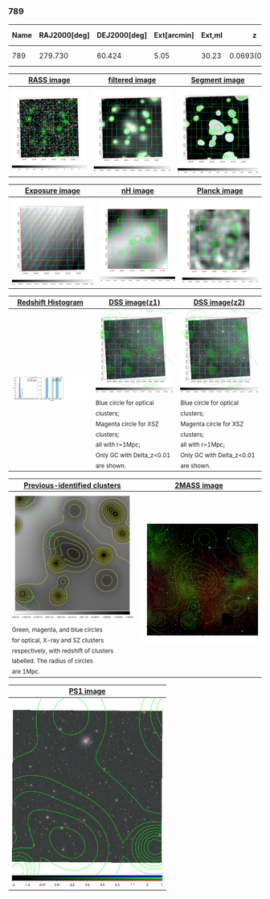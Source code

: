 <div STYLE="page-break-after: always;"></div>

### 789

|Name|RAJ2000[deg]|DEJ2000[deg] |Ext[arcmin]| Ext,ml | z | z_src| C|GC(XSZ,Delta_z<0.01)| GC(OPT,Delta_z<0.01)|GC| R_sig[arcmin] | R500[arcmin] | R500[Mpc]| CRsig[c/s] | CR500[c/s] |L500[1E44 erg/s]|F500[1E-12 erg/s/cm^2]| M500[1E14 Msun]|Tx[keV]|Cnt_sig|Beta|Rc[arcmin]|Comment|Alias|
|---|---|---|---|---|---|------|---|--------|---------|----------|---|---|---|---|---|---|---|---|---|---|---|---|---|---|
|789| 279.730| 60.424| 5.05| 30.23| 0.0693(0.007)| z1,| G| -| -| N, W| 32.185| 7.690| 0.611| 0.072(0.038)| 0.064(0.034)| 0.121(0.090)| 1.039(0.771)| 0.69(0.26)| 1.74(0.42)| 291.7| 0.541(-0.027+0.040)| 2.987(-0.353+0.441)| -| t262|

|[RASS image](../image/789/789_img.pdf)|[filtered image](../image/789/789_fil.pdf)|[Segment image](../image/789/789_seg.pdf)|
|-------------------|--------------------|-------------------|
| <img src="../image/789/789_img.png" width="300">  | <img src="../image/789/789_fil.png" width="300">   | <img src="../image/789/789_seg.png" width="300">  |

|[Exposure image](../image/789/789_mex.pdf)| [nH image](../image/789/789_nh.pdf)| [Planck image](../image/789/789_p.pdf)|
|-------------------|--------------------|-------------------|
|<img src="../image/789/789_mex.png" width="300">   | <img src="../image/789/789_nh.png" width="300">    | <img src="../image/789/789_p.png" width="300"> |

|[Redshift Histogram](../image/789/789_zg.pdf) | [DSS image(z1)](../image/789/789_dss_z1.pdf)      |  [DSS image(z2)](../image/789/789_dss_z2.pdf)    |
|-------------------|--------------------|-------------------|
|<img src="../image/789/789_zg.png" width="300"> |<img src="../image/789/789_dss_z1.png" width="300"> <sub><br>Blue circle for optical clusters; <br>Magenta circle for XSZ clusters; <br>all with r=1Mpc; <br>Only GC with Delta_z<0.01 are shown. </sub>| <img src="../image/789/789_dss_z2.png" width="300"><sub><br>Blue circle for optical clusters; <br>Magenta circle for XSZ clusters; <br>all with r=1Mpc; <br>Only GC with Delta_z<0.01 are shown. </sub> |

|[Previous-identified clusters](../image/789/789_gc.pdf) | [2MASS image](../image/789/789_2mass.pdf)      |
|-------------------|-------------------|
|<img src=../image/789/789_gc.png width="300"> <br><sub>Green, magenta, and blue circles <br>for optical, X-ray and SZ clusters <br>respectively, with redshift of clusters <br>labelled. The radius of circles <br>are 1Mpc.</sub>|<img src="../image/789/789_2mass.png" width="300">  |

|[PS1 image](../image/789/789_ps1.pdf)            |
|-------------------|
| <img src="../image/789/789_ps1.png" width="300">  |
